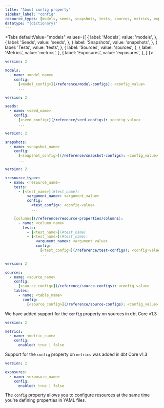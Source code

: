```yaml
---
title: "About config property"
sidebar_label: "config"
resource_types: [models, seeds, snapshots, tests, sources, metrics, exposures]
datatype: "{dictionary}"
---
```



<Tabs
  defaultValue="models"
  values={[
    { label: 'Models', value: 'models', },
    { label: 'Seeds', value: 'seeds', },
    { label: 'Snapshots', value: 'snapshots', },
    { label: 'Tests', value: 'tests', },
    { label: 'Sources', value: 'sources', },
    { label: 'Metrics', value: 'metrics', },
    { label: 'Exposures', value: 'exposures', },
  ]
}>

<TabItem value="models">

<File name='models/<filename>.yml'>

```yml
version: 2

models:
  - name: <model_name>
    config:
      [<model_config>](/reference/model-configs): <config_value>
      ...
```

</File>

</TabItem>

<TabItem value="seeds">

<File name='seeds/<filename>.yml'>

```yml
version: 2

seeds:
  - name: <seed_name>
    config:
      [<seed_config>](/reference/seed-configs): <config_value>
      ...
```

</File>

</TabItem>

<TabItem value="snapshots">

<File name='snapshots/<filename>.yml'>

```yml
version: 2

snapshots:
  - name: <snapshot_name>
    config:
      [<snapshot_config>](/reference/snapshot-configs): <config_value>
      ...
```

</File>

</TabItem>


<TabItem value="tests">

<File name='<resource_path>/<filename>.yml'>

```yml
version: 2

<resource_type>:
  - name: <resource_name>
    tests:
      - [<test_name>](#test_name):
          <argument_name>: <argument_value>
          config:
            <test_config>: <config-value>
            ...

    [columns](/reference/resource-properties/columns):
      - name: <column_name>
        tests:
          - [<test_name>](#test_name)
          - [<test_name>](#test_name):
              <argument_name>: <argument_value>
              config:
                [<test_config>](/reference/test-configs): <config-value>
                ...

```

</File>

</TabItem>

<TabItem value="sources">


<File name='models/<filename>.yml'>

```yml
version: 2

sources:
  - name: <source_name>
    config:
      [<source_config>](/reference/source-configs): <config_value>
    tables:
      - name: <table_name>
        config:
          [<source_config>](/reference/source-configs): <config_value>
```

</File>

</TabItem>

<TabItem value="metrics">

<VersionBlock lastVersion="1.2">

We have added support for the `config` property on sources in dbt Core v1.3

</VersionBlock>

<VersionBlock firstVersion="1.3">

<File name='models/<filename>.yml'>

```yml
version: 2

metrics:
  - name: <metric_name>
    config:
      enabled: true | false
```

</File>

</VersionBlock>

</TabItem>

<TabItem value="exposures">

<VersionBlock lastVersion="1.2">

Support for the `config` property on `metrics` was added in dbt Core v1.3

</VersionBlock>

<VersionBlock firstVersion="1.3">

<File name='models/<filename>.yml'>

```yml
version: 2

exposures:
  - name: <exposure_name>
    config:
      enabled: true | false
```

</File>

</VersionBlock>

</TabItem>

</Tabs>

The `config` property allows you to configure resources at the same time you're defining properties in YAML files.
